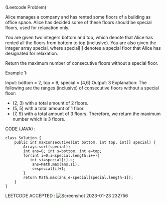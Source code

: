 (Leetcode Problem) 

Alice manages a company and has rented some floors of a building as office space. Alice has decided some of these floors should be special floors, used for relaxation only.

You are given two integers bottom and top, which denote that Alice has rented all the floors from bottom to top (inclusive). You are also given the integer array special, where special[i] denotes a special floor that Alice has designated for relaxation.

Return the maximum number of consecutive floors without a special floor.

 

Example 1:

Input: bottom = 2, top = 9, special = [4,6]
Output: 3
Explanation: The following are the ranges (inclusive) of consecutive floors without a special floor:
- (2, 3) with a total amount of 2 floors.
- (5, 5) with a total amount of 1 floor.
- (7, 9) with a total amount of 3 floors.
Therefore, we return the maximum number which is 3 floors.


CODE (JAVA) :

```
class Solution {
    public int maxConsecutive(int bottom, int top, int[] special) {
        Arrays.sort(special);
        int ans=0; int s=bottom; int e=top;
        for(int i=0;i<special.length;i++){
           int si=special[i]-s;
            ans=Math.max(ans,si);
            s=special[i]+1;
        }
        return Math.max(ans,e-special[special.length-1]);
    }
}

```
LEETCODE ACCEPTED :
![Screenshot 2023-01-23 232756](https://user-images.githubusercontent.com/73281015/214114496-b28a2103-6902-4531-822c-95d191f13f83.png)

